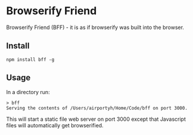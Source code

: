 Browserify Friend
======================

Browserify Friend (BFF) - it is as if browserify was built into the browser.

## Install

    npm install bff -g

## Usage

In a directory run:

    > bff
    Serving the contents of /Users/airportyh/Home/Code/bff on port 3000.

This will start a static file web server on port 3000 except that Javascript files will automatically get browserified.
